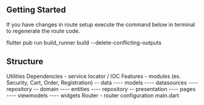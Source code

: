 ## Getting Started

If you have changes in route setup execute the command below in terminal to regenerate the route code.

flutter pub run build_runner build --delete-conflicting-outputs


## Structure

Utilities 
Dependencies - service locator / IOC
Features - modules (ex. Security, Cart, Order, Registration)
-- data 
---- models
---- datasources
---- repository
-- domain
---- entities
---- repository
-- presentation 
---- pages
---- viewmodels
---- widgets
Router - router configuration
main.dart


